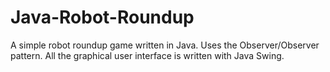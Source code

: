 # Java-Robot-Roundup

A simple robot roundup game written in Java. Uses the Observer/Observer pattern. All the graphical user interface is written with Java Swing. 
